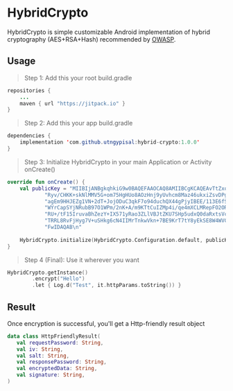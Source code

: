 

# HybridCrypto

HybridCrypto is simple customizable Android implementation of hybrid cryptography (AES+RSA+Hash) recommended by [OWASP](https://mobile-security.gitbook.io/mobile-security-testing-guide/general-mobile-app-testing-guide/0x04g-testing-cryptography).

## Usage

> Step 1: Add this your root build.gradle
```java
repositories {  
	...
    maven { url "https://jitpack.io" }
}

```
> Step 2: Add this your app build.gradle
```java
dependencies {
    implementation 'com.github.utngypisal:hybrid-crypto:1.0.0'
}
```

> Step 3: Initialize HybridCrypto in your main Application or Activity onCreate()
```kotlin
override fun onCreate() {  
    val publicKey = "MIIBIjANBgkqhkiG9w0BAQEFAAOCAQ8AMIIBCgKCAQEAvTtZxoq7IKTwRkADtWix\n" +  
            "Ryv/CHKK+skNlMMV5G+om75HgHUo8AOzHnj9yUvhcm8Maz46ukxiZsvDPgExu9N1\n" +  
            "agEm9HHJEZg1VN+2dT+JojODuC3qkF7o94duchQX44gPjyIBEE/113E6fS51SGGm\n" +  
            "WYrCapSYjNRubB97O1WPm/2nK+A/m9KTtCuIZMp4i/qe4mXCLMRepFO2ORBLD5Ac\n" +  
            "RU+/tF15IruvaBhZezY+IX571yRao3ZLlVBJtZKU7SHp5udxQ0daRxtsVc9aloC3\n" +  
            "TRRL8RvFjHyg7V+uSHkg6cN4IIMrTnkwVkn+7BE9KrT7tY8yEkSE8W4WVCDChIRf\n" +  
            "FwIDAQAB\n"  
  
    HybridCrypto.initialize(HybridCrypto.Configuration.default, publicKey) 
}
```
> Step 4 (Final): Use it wherever you want
```kotlin
HybridCrypto.getInstance()  
        .encrypt("Hello")  
        .let { Log.d("Test", it.httpParams.toString()) }
```

## Result
Once encryption is successful, you'll get a Http-friendly result object
```kotlin
data class HttpFriendlyResult(  
   val requestPassword: String,
   val iv: String,  
   val salt: String,  
   val responsePassword: String,  
   val encryptedData: String,  
   val signature: String,  
)
```
